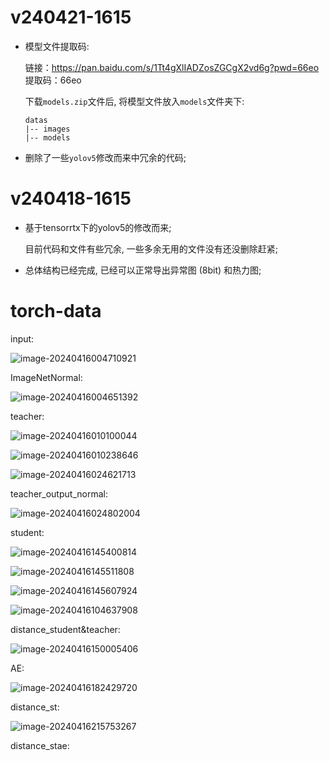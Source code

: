 # v240421-1615

* 模型文件提取码:

  链接：https://pan.baidu.com/s/1Tt4gXlIADZosZGCgX2vd6g?pwd=66eo 
  提取码：66eo

  下载`models.zip`文件后, 将模型文件放入`models`文件夹下:

  ```
  datas
  |-- images
  |-- models
  ```

  

* 删除了一些`yolov5`修改而来中冗余的代码;

# v240418-1615

* 基于tensorrtx下的yolov5的修改而来;

  目前代码和文件有些冗余, 一些多余无用的文件没有还没删除赶紧;

* 总体结构已经完成, 已经可以正常导出异常图 (8bit) 和热力图;



# torch-data

input:

![image-20240416004710921](readme.assets/image-20240416004710921.png)



ImageNetNormal:

![image-20240416004651392](readme.assets/image-20240416004651392.png)



teacher:

![image-20240416010100044](readme.assets/image-20240416010100044.png)

![image-20240416010238646](readme.assets/image-20240416010238646.png)

![image-20240416024621713](readme.assets/image-20240416024621713.png)



teacher_output_normal:

![image-20240416024802004](readme.assets/image-20240416024802004.png)



student:

![image-20240416145400814](readme.assets/image-20240416145400814.png)

![image-20240416145511808](readme.assets/image-20240416145511808.png)

![image-20240416145607924](readme.assets/image-20240416145607924.png)

![image-20240416104637908](readme.assets/image-20240416104637908.png)



distance_student&teacher:

![image-20240416150005406](readme.assets/image-20240416150005406.png)



AE:

![image-20240416182429720](readme.assets/image-20240416182429720.png)



distance_st:

![image-20240416215753267](readme.assets/image-20240416215753267.png)



distance_stae:

